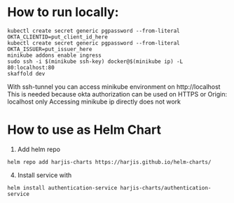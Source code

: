 # How to run locally:

```shell script
kubectl create secret generic pgpassword --from-literal OKTA_CLIENTID=put_client_id_here
kubectl create secret generic pgpassword --from-literal OKTA_ISSUER=put_issuer_here
minikube addons enable ingress
sudo ssh -i $(minikube ssh-key) docker@$(minikube ip) -L 80:localhost:80
skaffold dev
```

With ssh-tunnel you can access minikube environment on http://localhost
This is needed because okta authorization can be used on HTTPS or Origin: localhost only
Accessing minikube ip directly does not work

# How to use as Helm Chart

1. Add helm repo
```shell script
helm repo add harjis-charts https://harjis.github.io/helm-charts/
```

4. Install service with
````shell script
helm install authentication-service harjis-charts/authentication-service
````
